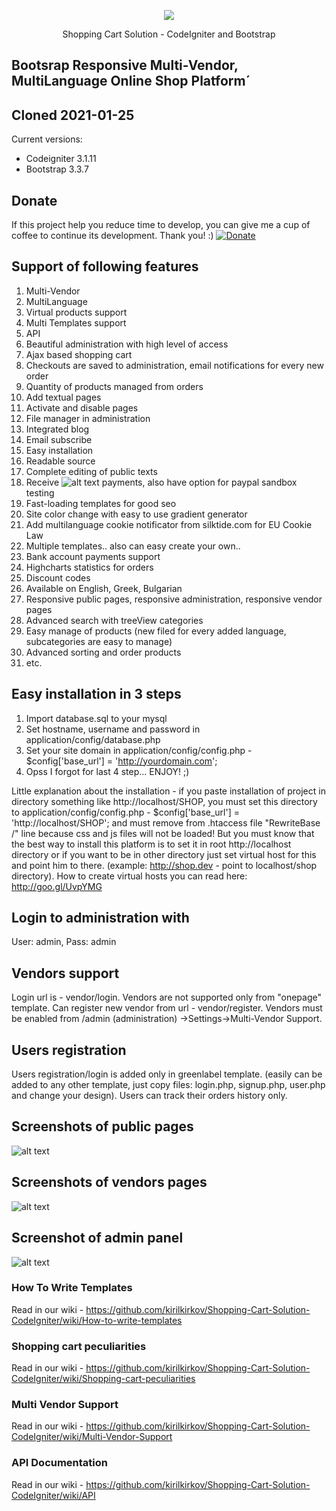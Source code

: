 <p align="center"><img src="https://codeigniter.com/assets/images/ci-logo-big.png"></p>
<p align="center">Shopping Cart Solution - CodeIgniter and Bootstrap</p>
 
## Bootsrap Responsive Multi-Vendor, MultiLanguage Online Shop Platform´
## Cloned 2021-01-25

Current versions:

* Codeigniter 3.1.11
* Bootstrap 3.3.7

## Donate
If this project help you reduce time to develop, you can give me a cup of coffee to continue its development. Thank you! :)
[![Donate](https://www.paypalobjects.com/en_US/i/btn/btn_donateCC_LG.gif)](https://www.paypal.com/cgi-bin/webscr?cmd=_s-xclick&hosted_button_id=W5BR6K29BQX7E)

## Support of following features

1. Multi-Vendor
2. MultiLanguage
3. Virtual products support
4. Multi Templates support
5. API
6. Beautiful administration with high level of access
7. Ajax based shopping cart
8. Checkouts are saved to administration, email notifications for every new order
9. Quantity of products managed from orders
10. Add textual pages
11. Activate and disable pages
12. File manager in administration
13. Integrated blog
14. Email subscribe
15. Easy installation
16. Readable source
17. Complete editing of public texts
18. Receive ![alt text](https://raw.githubusercontent.com/kirilkirkov/Shopping-Cart-Solution-CodeIgniter/master/github/paypalLogo.png "Logo Title Text 1") payments, also have option for paypal sandbox testing
19. Fast-loading templates for good seo
20. Site color change with easy to use gradient generator
21. Add multilanguage cookie notificator from silktide.com for EU Cookie Law 
22. Multiple templates.. also can easy create your own.. 
23. Bank account payments support
24. Highcharts statistics for orders
25. Discount codes
26. Available on English, Greek, Bulgarian
27. Responsive public pages, responsive administration, responsive vendor pages
28. Advanced search with treeView categories
29. Easy manage of products (new filed for every added language, subcategories are easy to manage)
30. Advanced sorting and order products
31. etc.

## Easy installation in 3 steps
1. Import database.sql to your mysql
2. Set hostname, username and password in application/config/database.php
3. Set your site domain in application/config/config.php - $config['base_url'] = 'http://yourdomain.com';
4. Opss I forgot for last 4 step... ENJOY! ;)

Little explanation about the installation - if you paste installation of project in directory something like http://localhost/SHOP, you must 
set this directory to application/config/config.php - $config['base_url'] = 'http://localhost/SHOP'; and must remove from .htaccess file
"RewriteBase /" line because css and js files will not be loaded! But you must know that the best way to install this platform is to set it
in root http://localhost directory or if you want to be in other directory just set virtual host for this and point him to there.
(example: http://shop.dev - point to localhost/shop directory). How to create virtual hosts you can read here: http://goo.gl/UvpYMG

## Login to administration with
User: admin, 
Pass: admin

## Vendors support
Login url is - vendor/login. Vendors are not supported only from "onepage" template.
Can register new vendor from url - vendor/register. 
Vendors must be enabled from /admin (administration) ->Settings->Multi-Vendor Support.

## Users registration
Users registration/login is added only in greenlabel template. (easily can be added to any other template, just copy files: login.php, signup.php, user.php and change your design).
Users can track their orders history only.

## Screenshots of public pages
![alt text](https://raw.githubusercontent.com/kirilkirkov/Shopping-Cart-Solution-CodeIgniter/master/github/templates.png "Logo Title Text 1")

## Screenshots of vendors pages
![alt text](https://raw.githubusercontent.com/kirilkirkov/Shopping-Cart-Solution-CodeIgniter/master/github/vendors_pages.jpg "Logo Title Text 1")

## Screenshot of admin panel
![alt text](https://raw.githubusercontent.com/kirilkirkov/Shopping-Cart-Solution-CodeIgniter/master/github/admin_panel4.png "Logo Title Text 1")

### How To Write Templates
Read in our wiki - https://github.com/kirilkirkov/Shopping-Cart-Solution-CodeIgniter/wiki/How-to-write-templates

### Shopping cart peculiarities
Read in our wiki - https://github.com/kirilkirkov/Shopping-Cart-Solution-CodeIgniter/wiki/Shopping-cart-peculiarities

### Multi Vendor Support
Read in our wiki - https://github.com/kirilkirkov/Shopping-Cart-Solution-CodeIgniter/wiki/Multi-Vendor-Support

### API Documentation
Read in our wiki - https://github.com/kirilkirkov/Shopping-Cart-Solution-CodeIgniter/wiki/API
